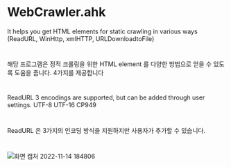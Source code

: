 # WebCrawler.ahk
It helps you get HTML elements for static crawling in various ways (ReadURL, WinHttp, xmlHTTP, URLDownloadtoFile)
#
해당 프로그램은 정적 크롤링을 위한 HTML element 를 다양한 방법으로 얻을 수 있도록 도움을 줍니다. 4가지를 제공합니다
#
ReadURL 3 encodings are supported, but can be added through user settings. UTF-8 UTF-16 CP949
#
ReadURL 은 3가지의 인코딩 방식을 지원하지만 사용자가 추가할 수 있습니다.
#
![화면 캡처 2022-11-14 184806](https://user-images.githubusercontent.com/118230938/201799036-43c94c05-4ef8-415d-98ca-a09881f6673f.jpg)
